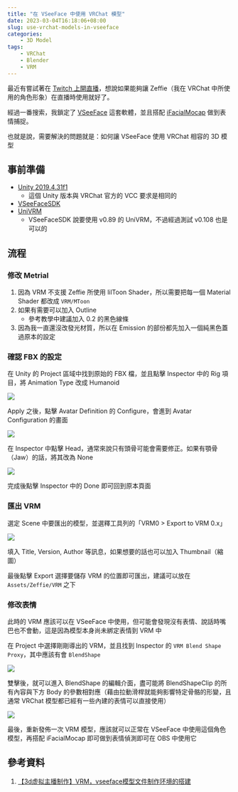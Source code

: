 ```yaml
---
title: "在 VSeeFace 中使用 VRChat 模型"
date: 2023-03-04T16:18:06+08:00
slug: use-vrchat-models-in-vseeface
categories:
    - 3D Model
tags:
    - VRChat
    - Blender
    - VRM
---
```


最近有嘗試著在 [Twitch 上開直播](https://twitch.tv/chivincent)，想說如果能夠讓 Zeffie（我在 VRChat 中所使用的角色形象）在直播時使用就好了。

經過一番搜索，我鎖定了 [VSeeFace](https://www.vseeface.icu/) 這套軟體，並且搭配 [iFacialMocap](https://www.ifacialmocap.com/) 做到表情捕捉。

也就是說，需要解決的問題就是：如何讓 VSeeFace 使用 VRChat 相容的 3D 模型

## 事前準備

- [Unity 2019.4.31f1](https://unity.com/releases/editor/archive#download-archive-2019)
    - 這個 Unity 版本與 VRChat 官方的 VCC 要求是相同的
- [VSeeFaceSDK](https://github.com/emilianavt/VSeeFaceSDK/releases/tag/v1.13.38c)
- [UniVRM](https://github.com/vrm-c/UniVRM/releases/tag/v0.108.0)
    - VSeeFaceSDK 說要使用 v0.89 的 UniVRM，不過經過測試 v0.108 也是可以的

## 流程

### 修改 Metrial

1. 因為 VRM 不支援 Zeffie 所使用 lilToon Shader，所以需要把每一個 Material Shader 都改成 `VRM/MToon`
2. 如果有需要可以加入 Outline
    - 參考教學中建議加入 0.2 的黑色線條
3. 因為我一直還沒改發光材質，所以在 Emission 的部份都先加入一個純黑色蓋過原本的設定

### 確認 FBX 的設定

在 Unity 的 Project 區域中找到原始的 FBX 檔，並且點擊 Inspector 中的 Rig 項目，將 Animation Type 改成 Humanoid

![](1.png)

Apply 之後，點擊 Avatar Definition 的 Configure，會進到 Avatar Configuration 的畫面

![](2.png)

在 Inspector 中點擊 Head，通常來說只有頭骨可能會需要修正。如果有顎骨（Jaw）的話，將其改為 None

![](3.png)

完成後點擊 Inspector 中的 Done 即可回到原本頁面

### 匯出 VRM

選定 Scene 中要匯出的模型，並選釋工具列的「VRM0 > Export to VRM 0.x」

![](4.png)

填入 Title, Version, Author 等訊息，如果想要的話也可以加入 Thumbnail（縮圖）

最後點擊 Export 選擇要儲存 VRM 的位置即可匯出，建議可以放在 `Assets/Zeffie/VRM` 之下

### 修改表情

此時的 VRM 應該可以在 VSeeFace 中使用，但可能會發現沒有表情、說話時嘴巴也不會動，這是因為模型本身尚未綁定表情到 VRM 中

在 Project 中選擇剛剛導出的 VRM，並且找到 Inspector 的 `VRM Blend Shape Proxy`，其中應該有會 `BlendShape`

![](5.png)

雙擊後，就可以進入 BlendShape 的編輯介面，盡可能將 BlendShapeClip 的所有內容與下方 Body 的參數相對應（藉由拉動滑桿就能夠影響特定骨骼的形變，且通常 VRChat 模型都已經有一些內建的表情可以直接使用）

![](6.png)

最後，重新發佈一次 VRM 模型，應該就可以正常在 VSeeFace 中使用這個角色模型，再搭配 iFacialMocap 即可做到表情偵測即可在 OBS 中使用它

## 參考資料

1. [【3d虚拟主播制作】VRM，vseeface模型文件制作环境的搭建](https://www.bilibili.com/video/BV1324y1o7UM/)